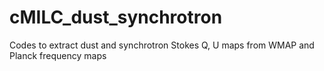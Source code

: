 # cMILC_dust_synchrotron
Codes to extract dust and synchrotron Stokes Q, U maps from WMAP and  Planck frequency maps
